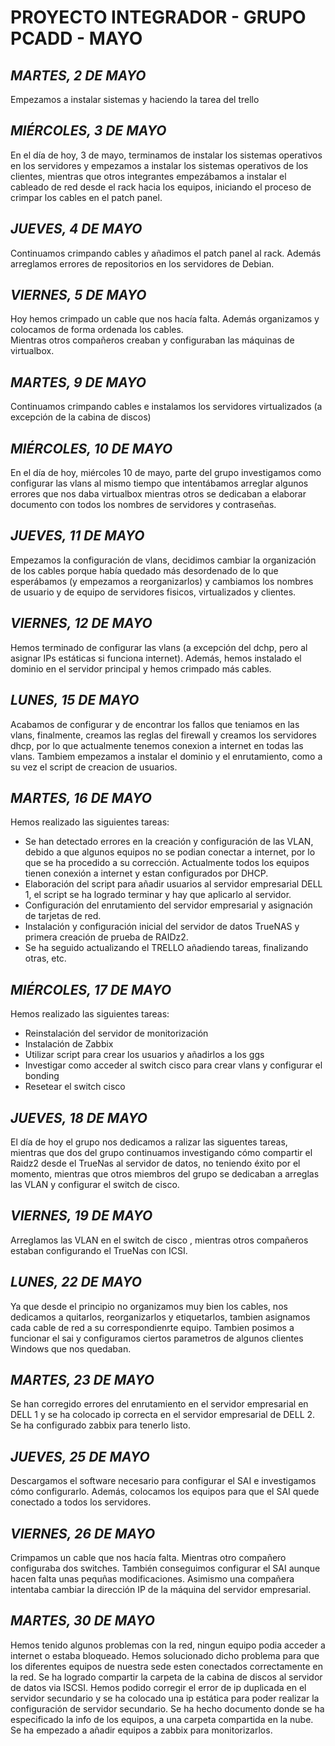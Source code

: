 # PROYECTO INTEGRADOR - GRUPO PCADD - MAYO
## *MARTES, 2 DE MAYO*   
Empezamos a instalar sistemas y haciendo la tarea del trello
## *MIÉRCOLES, 3 DE MAYO*   
En el día de hoy, 3 de mayo, terminamos de instalar los sistemas operativos en los servidores y empezamos a instalar los sistemas operativos de los clientes, mientras que otros integrantes empezábamos a instalar el cableado de red desde el rack hacia los equipos, iniciando el proceso de crimpar los cables en el patch panel.
## *JUEVES, 4 DE MAYO*
Continuamos crimpando cables y añadimos el patch panel al rack. Además arreglamos errores de repositorios en los servidores de Debian.
## *VIERNES, 5 DE MAYO*
Hoy hemos crimpado un cable que nos hacía falta.  Además organizamos y colocamos de forma ordenada los cables.  
Mientras otros compañeros creaban y configuraban las máquinas de virtualbox.
## *MARTES, 9 DE MAYO*
Continuamos crimpando cables e instalamos los servidores virtualizados (a excepción de la cabina de discos)
## *MIÉRCOLES, 10 DE MAYO*
En el día de hoy, miércoles 10 de mayo, parte del grupo investigamos como configurar las vlans al mismo tiempo que intentábamos arreglar algunos errores que nos daba virtualbox mientras otros se dedicaban a elaborar documento con todos los nombres de servidores y contraseñas.
## *JUEVES, 11 DE MAYO*
Empezamos la configuración de vlans, decidimos cambiar la organización de los cables porque había quedado más desordenado de lo que esperábamos (y empezamos a reorganizarlos) y cambiamos los nombres de usuario y de equipo de servidores fisicos, virtualizados y clientes.
## *VIERNES, 12 DE MAYO*
Hemos terminado de configurar las vlans (a excepción del dchp, pero al asignar IPs estáticas si funciona internet). Además, hemos instalado el dominio en el servidor principal y hemos crimpado más cables.
## *LUNES, 15 DE MAYO*
Acabamos de configurar y de encontrar los fallos que teniamos en las vlans, finalmente, creamos las reglas del firewall y creamos los servidores dhcp, por lo 
que actualmente tenemos conexion a internet en todas las vlans. Tambiem empezamos a instalar el dominio y el enrutamiento, como a su vez el script de creacion 
de usuarios.
## *MARTES, 16 DE MAYO*
Hemos realizado las siguientes tareas: 
- Se han detectado errores en la creación y configuración de las VLAN, debido a que algunos equipos no se podian conectar a internet, por lo que se ha procedido a su corrección. Actualmente todos los equipos tienen conexión a internet y estan configurados por DHCP. 
- Elaboración del script para añadir usuarios al servidor empresarial DELL 1, el script se ha logrado terminar y hay que aplicarlo al servidor. 
- Configuración del enrutamiento del servidor empresarial y asignación de tarjetas de red.
- Instalación y configuración inicial del servidor de datos TrueNAS y primera creación de prueba de RAIDz2.
- Se ha seguido actualizando el TRELLO añadiendo tareas, finalizando otras, etc.
## *MIÉRCOLES, 17 DE MAYO*
Hemos realizado las siguientes tareas:
- Reinstalación del servidor de monitorización 
- Instalación de Zabbix
- Utilizar script para crear los usuarios y añadirlos a los ggs
- Investigar como acceder al switch cisco para crear vlans y configurar el bonding
- Resetear el switch cisco
## *JUEVES, 18 DE MAYO*
El día de hoy el grupo nos dedicamos a ralizar las siguentes tareas, mientras que dos del grupo continuamos investigando cómo compartir el Raidz2 desde el TrueNas al servidor de datos, no teniendo éxito por el momento, mientras que otros miembros del grupo se dedicaban a arreglas las VLAN y configurar el switch de cisco.
## *VIERNES, 19 DE MAYO*
Arreglamos las VLAN en el switch de cisco , mientras otros compañeros estaban configurando  el TrueNas con ICSI.
## *LUNES, 22 DE MAYO*
Ya que desde el principio no organizamos muy bien los cables, nos dedicamos a quitarlos, reorganizarlos y etiquetarlos, tambien asignamos cada cable de red a su correspondienrte equipo. Tambien posimos a funcionar el sai y configuramos ciertos parametros de algunos clientes Windows que nos quedaban.
## *MARTES, 23 DE MAYO*
Se han corregido errores del enrutamiento en el servidor empresarial en DELL 1 y se ha colocado ip correcta en el servidor empresarial de DELL 2. Se ha configurado zabbix para tenerlo listo.
## *JUEVES, 25 DE MAYO*
Descargamos el software necesario para configurar el SAI e investigamos cómo configurarlo. Además, colocamos los equipos para que el SAI quede conectado a todos los servidores.
## *VIERNES, 26 DE MAYO*
Crimpamos un cable que nos hacía falta.
Mientras otro compañero configuraba dos switches.
También conseguimos configurar el SAI aunque hacen falta unas pequñas modificaciones.
Asimismo una compañera intentaba cambiar la dirección IP de la máquina del servidor empresarial.
## *MARTES, 30 DE MAYO*
Hemos tenido algunos problemas con la red, ningun equipo podia acceder a internet o estaba bloqueado. Hemos solucionado dicho problema para que los diferentes equipos de nuestra sede esten conectados correctamente en la red.
Se ha logrado compartir la carpeta de la cabina de discos al servidor de datos via ISCSI.
Hemos podido corregir el error de ip duplicada en el servidor secundario y se ha colocado una ip estática para poder realizar la configuración de servidor secundario.
Se ha hecho documento donde se ha especificado la info de los equipos, a una carpeta compartida en la nube.
Se ha empezado a añadir equipos a zabbix para monitorizarlos.
